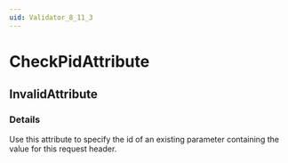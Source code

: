 ```yaml
---
uid: Validator_8_11_3
---
```


# CheckPidAttribute

## InvalidAttribute

<!-- Description, Properties, ... sections are auto-generated. -->
<!-- REPLACE ME AUTO-GENERATION -->

### Details

Use this attribute to specify the id of an existing parameter containing the value for this request header.

<!-- Uncomment to add example code -->
<!--### Example code-->
